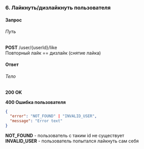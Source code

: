### 6. Лайкнуть/дизлайкнуть пользователя
#### Запрос
###### Путь
**POST** /user/{userId}/like<br>
Повторный лайк == дизлайк (снятие лайка)
#### Ответ
###### Тело
**200 OK**

**400 Ошибка пользователя**
```json
{
  "error": "NOT_FOUND" | "INVALID_USER",
  "message": "Error text"
}
```
**NOT_FOUND** - пользователь с таким id не существует <br>
**INVALID_USER** - пользователь попытался лайкнуть сам себя <br>
